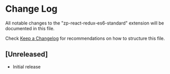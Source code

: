 # Change Log
All notable changes to the "zp-react-redux-es6-standard" extension will be documented in this file.

Check [Keep a Changelog](http://keepachangelog.com/) for recommendations on how to structure this file.

## [Unreleased]
- Initial release